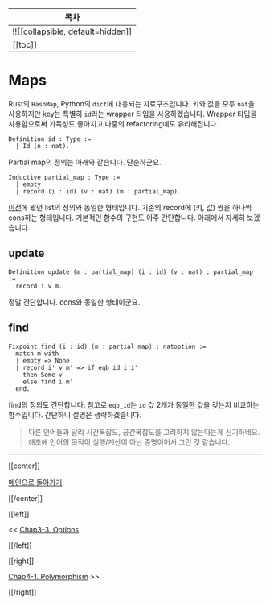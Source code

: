 | 목차 |
|-------------------|
|!![[collapsible, default=hidden]]  |
|[[toc]]|

# Maps

Rust의 `HashMap`, Python의 `dict`에 대응되는 자료구조입니다. 키와 값을 모두 `nat`을 사용하지만 key는 특별히 `id`라는 wrapper 타입을 사용하겠습니다. Wrapper 타입을 사용함으로써 가독성도 좋아지고 나중의 refactoring에도 유리해집니다.

```coq, line_num
Definition id : Type :=
  | Id (n : nat).
```

Partial map의 정의는 아래와 같습니다. 단순하군요.

```coq, line_num
Inductive partial_map : Type :=
  | empty
  | record (i : id) (v : nat) (m : partial_map).
```

[이전](Chap3-2.html)에 봤던 list의 정의와 동일한 형태입니다. 기존의 record에 (키, 값) 쌍을 하나씩 cons하는 형태입니다. 기본적인 함수의 구현도 아주 간단합니다. 아래에서 자세히 보겠습니다.

## update

```coq, line_num
Definition update (m : partial_map) (i : id) (v : nat) : partial_map :=
  record i v m.
```

정말 간단합니다. cons와 동일한 형태이군요.

## find

```coq, line_num
Fixpoint find (i : id) (m : partial_map) : natoption :=
  match m with
  | empty => None
  | record i' v m' => if eqb_id i i'
    then Some v
    else find i m'
  end.
```

find의 정의도 간단합니다. 참고로 `eqb_id`는 `id` 값 2개가 동일한 값을 갖는지 비교하는 함수입니다. 간단하니 설명은 생략하겠습니다.

> 다른 언어들과 달리 시간복잡도, 공간복잡도를 고려하지 않는다는게 신기하네요. 애초에 언어의 목적이 실행/계산이 아닌 증명이어서 그런 것 같습니다.

---

[[center]]

[메인으로 돌아가기](index.html)

[[/center]]

[[left]]

<< [Chap3-3. Options](Chap3-3.html)

[[/left]]

[[right]]

[Chap4-1. Polymorphism](Chap4-1.html) >>

[[/right]]
